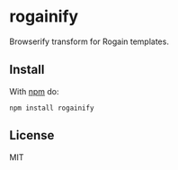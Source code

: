 # rogainify

Browserify transform for Rogain templates.

## Install

With [npm](https://www.npmjs.com) do:

```
npm install rogainify
```

## License

MIT